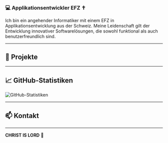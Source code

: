 ### 💻 Applikationsentwickler EFZ ✝

Ich bin ein angehender Informatiker mit einem EFZ in Applikationsentwicklung aus der Schweiz. Meine Leidenschaft gilt der Entwicklung innovativer Softwarelösungen, die sowohl funktional als auch benutzerfreundlich sind.

---

## 🚀 Projekte



---

## 📈 GitHub-Statistiken

![GitHub-Statistiken](https://github-readme-stats.vercel.app/api?username=Hyclo&show_icons=true&theme=radical)

---

## 📫 Kontakt

---

**CHRIST IS LORD** 🙏

